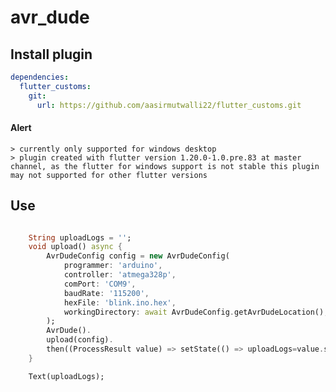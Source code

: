 # avr_dude

## Install plugin

```yaml
dependencies:
  flutter_customs:
    git:
      url: https://github.com/aasirmutwalli22/flutter_customs.git
```
#### Alert
    > currently only supported for windows desktop
    > plugin created with flutter version 1.20.0-1.0.pre.83 at master channel, as the flutter for windows support is not stable this plugin may not supported for other flutter versions

## Use

```dart

    String uploadLogs = '';
    void upload() async {
        AvrDudeConfig config = new AvrDudeConfig(
            programmer: 'arduino',
            controller: 'atmega328p',
            comPort: 'COM9',
            baudRate: '115200',
            hexFile: 'blink.ino.hex',
            workingDirectory: await AvrDudeConfig.getAvrDudeLocation(),
        );
        AvrDude().
        upload(config).
        then((ProcessResult value) => setState(() => uploadLogs=value.stderr));
    }

    Text(uploadLogs);
```